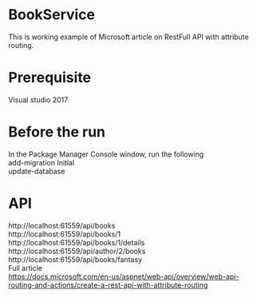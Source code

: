 # BookService
This is working example of Microsoft article on RestFull API with attribute routing. 
# Prerequisite
Visual studio 2017
# Before the run
In the Package Manager Console window, run the following<br/>
add-migration Initial<br/>
update-database
# API
http://localhost:61559/api/books <br/>
http://localhost:61559/api/books/1 <br/>
http://localhost:61559/api/books/1/details <br/>
http://localhost:61559/api/author/2/books <br/>
http://localhost:61559/api/books/fantasy <br/>
Full article <br/>
https://docs.microsoft.com/en-us/aspnet/web-api/overview/web-api-routing-and-actions/create-a-rest-api-with-attribute-routing 
